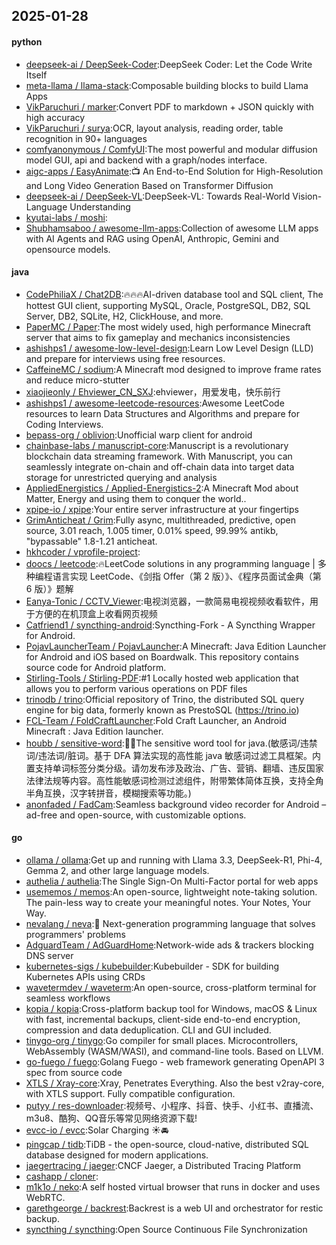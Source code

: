 ## 2025-01-28

#### python
* [deepseek-ai / DeepSeek-Coder](https://github.com/deepseek-ai/DeepSeek-Coder):DeepSeek Coder: Let the Code Write Itself
* [meta-llama / llama-stack](https://github.com/meta-llama/llama-stack):Composable building blocks to build Llama Apps
* [VikParuchuri / marker](https://github.com/VikParuchuri/marker):Convert PDF to markdown + JSON quickly with high accuracy
* [VikParuchuri / surya](https://github.com/VikParuchuri/surya):OCR, layout analysis, reading order, table recognition in 90+ languages
* [comfyanonymous / ComfyUI](https://github.com/comfyanonymous/ComfyUI):The most powerful and modular diffusion model GUI, api and backend with a graph/nodes interface.
* [aigc-apps / EasyAnimate](https://github.com/aigc-apps/EasyAnimate):📺 An End-to-End Solution for High-Resolution and Long Video Generation Based on Transformer Diffusion
* [deepseek-ai / DeepSeek-VL](https://github.com/deepseek-ai/DeepSeek-VL):DeepSeek-VL: Towards Real-World Vision-Language Understanding
* [kyutai-labs / moshi](https://github.com/kyutai-labs/moshi):
* [Shubhamsaboo / awesome-llm-apps](https://github.com/Shubhamsaboo/awesome-llm-apps):Collection of awesome LLM apps with AI Agents and RAG using OpenAI, Anthropic, Gemini and opensource models.

#### java
* [CodePhiliaX / Chat2DB](https://github.com/CodePhiliaX/Chat2DB):🔥🔥🔥AI-driven database tool and SQL client, The hottest GUI client, supporting MySQL, Oracle, PostgreSQL, DB2, SQL Server, DB2, SQLite, H2, ClickHouse, and more.
* [PaperMC / Paper](https://github.com/PaperMC/Paper):The most widely used, high performance Minecraft server that aims to fix gameplay and mechanics inconsistencies
* [ashishps1 / awesome-low-level-design](https://github.com/ashishps1/awesome-low-level-design):Learn Low Level Design (LLD) and prepare for interviews using free resources.
* [CaffeineMC / sodium](https://github.com/CaffeineMC/sodium):A Minecraft mod designed to improve frame rates and reduce micro-stutter
* [xiaojieonly / Ehviewer_CN_SXJ](https://github.com/xiaojieonly/Ehviewer_CN_SXJ):ehviewer，用爱发电，快乐前行
* [ashishps1 / awesome-leetcode-resources](https://github.com/ashishps1/awesome-leetcode-resources):Awesome LeetCode resources to learn Data Structures and Algorithms and prepare for Coding Interviews.
* [bepass-org / oblivion](https://github.com/bepass-org/oblivion):Unofficial warp client for android
* [chainbase-labs / manuscript-core](https://github.com/chainbase-labs/manuscript-core):Manuscript is a revolutionary blockchain data streaming framework. With Manuscript, you can seamlessly integrate on-chain and off-chain data into target data storage for unrestricted querying and analysis
* [AppliedEnergistics / Applied-Energistics-2](https://github.com/AppliedEnergistics/Applied-Energistics-2):A Minecraft Mod about Matter, Energy and using them to conquer the world..
* [xpipe-io / xpipe](https://github.com/xpipe-io/xpipe):Your entire server infrastructure at your fingertips
* [GrimAnticheat / Grim](https://github.com/GrimAnticheat/Grim):Fully async, multithreaded, predictive, open source, 3.01 reach, 1.005 timer, 0.01% speed, 99.99% antikb, "bypassable" 1.8-1.21 anticheat.
* [hkhcoder / vprofile-project](https://github.com/hkhcoder/vprofile-project):
* [doocs / leetcode](https://github.com/doocs/leetcode):🔥LeetCode solutions in any programming language | 多种编程语言实现 LeetCode、《剑指 Offer（第 2 版）》、《程序员面试金典（第 6 版）》题解
* [Eanya-Tonic / CCTV_Viewer](https://github.com/Eanya-Tonic/CCTV_Viewer):电视浏览器，一款简易电视视频收看软件，用于方便的在机顶盒上收看网页视频
* [Catfriend1 / syncthing-android](https://github.com/Catfriend1/syncthing-android):Syncthing-Fork - A Syncthing Wrapper for Android.
* [PojavLauncherTeam / PojavLauncher](https://github.com/PojavLauncherTeam/PojavLauncher):A Minecraft: Java Edition Launcher for Android and iOS based on Boardwalk. This repository contains source code for Android platform.
* [Stirling-Tools / Stirling-PDF](https://github.com/Stirling-Tools/Stirling-PDF):#1 Locally hosted web application that allows you to perform various operations on PDF files
* [trinodb / trino](https://github.com/trinodb/trino):Official repository of Trino, the distributed SQL query engine for big data, formerly known as PrestoSQL (https://trino.io)
* [FCL-Team / FoldCraftLauncher](https://github.com/FCL-Team/FoldCraftLauncher):Fold Craft Launcher, an Android Minecraft : Java Edition launcher.
* [houbb / sensitive-word](https://github.com/houbb/sensitive-word):👮‍♂️The sensitive word tool for java.(敏感词/违禁词/违法词/脏词。基于 DFA 算法实现的高性能 java 敏感词过滤工具框架。内置支持单词标签分类分级。请勿发布涉及政治、广告、营销、翻墙、违反国家法律法规等内容。高性能敏感词检测过滤组件，附带繁体简体互换，支持全角半角互换，汉字转拼音，模糊搜索等功能。)
* [anonfaded / FadCam](https://github.com/anonfaded/FadCam):Seamless background video recorder for Android – ad-free and open-source, with customizable options.

#### go
* [ollama / ollama](https://github.com/ollama/ollama):Get up and running with Llama 3.3, DeepSeek-R1, Phi-4, Gemma 2, and other large language models.
* [authelia / authelia](https://github.com/authelia/authelia):The Single Sign-On Multi-Factor portal for web apps
* [usememos / memos](https://github.com/usememos/memos):An open-source, lightweight note-taking solution. The pain-less way to create your meaningful notes. Your Notes, Your Way.
* [nevalang / neva](https://github.com/nevalang/neva):🌊 Next-generation programming language that solves programmers' problems
* [AdguardTeam / AdGuardHome](https://github.com/AdguardTeam/AdGuardHome):Network-wide ads & trackers blocking DNS server
* [kubernetes-sigs / kubebuilder](https://github.com/kubernetes-sigs/kubebuilder):Kubebuilder - SDK for building Kubernetes APIs using CRDs
* [wavetermdev / waveterm](https://github.com/wavetermdev/waveterm):An open-source, cross-platform terminal for seamless workflows
* [kopia / kopia](https://github.com/kopia/kopia):Cross-platform backup tool for Windows, macOS & Linux with fast, incremental backups, client-side end-to-end encryption, compression and data deduplication. CLI and GUI included.
* [tinygo-org / tinygo](https://github.com/tinygo-org/tinygo):Go compiler for small places. Microcontrollers, WebAssembly (WASM/WASI), and command-line tools. Based on LLVM.
* [go-fuego / fuego](https://github.com/go-fuego/fuego):Golang Fuego - web framework generating OpenAPI 3 spec from source code
* [XTLS / Xray-core](https://github.com/XTLS/Xray-core):Xray, Penetrates Everything. Also the best v2ray-core, with XTLS support. Fully compatible configuration.
* [putyy / res-downloader](https://github.com/putyy/res-downloader):视频号、小程序、抖音、快手、小红书、直播流、m3u8、酷狗、QQ音乐等常见网络资源下载!
* [evcc-io / evcc](https://github.com/evcc-io/evcc):Solar Charging ☀️🚘
* [pingcap / tidb](https://github.com/pingcap/tidb):TiDB - the open-source, cloud-native, distributed SQL database designed for modern applications.
* [jaegertracing / jaeger](https://github.com/jaegertracing/jaeger):CNCF Jaeger, a Distributed Tracing Platform
* [cashapp / cloner](https://github.com/cashapp/cloner):
* [m1k1o / neko](https://github.com/m1k1o/neko):A self hosted virtual browser that runs in docker and uses WebRTC.
* [garethgeorge / backrest](https://github.com/garethgeorge/backrest):Backrest is a web UI and orchestrator for restic backup.
* [syncthing / syncthing](https://github.com/syncthing/syncthing):Open Source Continuous File Synchronization
